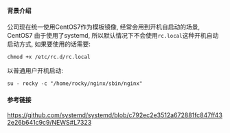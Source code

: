 #### 背景介绍

公司现在统一使用CentOS7作为模板镜像, 经常会用到开机自启动的场景, CentOS7 由于使用了systemd, 所以默认情况下不会使用`rc.local`这种开机自动启动方式, 如果要使用的话需要:

```
chmod +x /etc/rc.d/rc.local
```

以普通用户开机启动:

```
su - rocky -c "/home/rocky/nginx/sbin/nginx"
```

#### 参考链接


https://github.com/systemd/systemd/blob/c792ec2e3512a672881fc847ff432e26b641c9c9/NEWS#L7323
